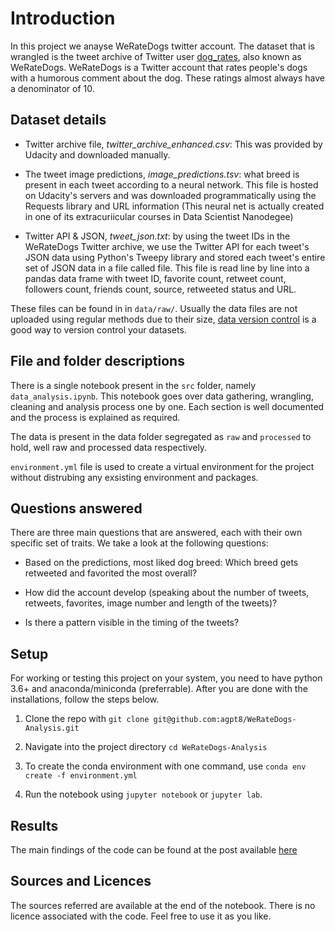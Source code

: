 # Introduction

In this project we anayse WeRateDogs twitter account. The dataset that is wrangled is the tweet archive of Twitter user [dog_rates](https://twitter.com/dog_rates), also known as WeRateDogs. WeRateDogs is a Twitter account that rates people's dogs with a humorous comment about the dog. These ratings almost always have a denominator of 10.

## Dataset details

- Twitter archive file, _twitter_archive_enhanced.csv_: This was provided by Udacity and downloaded manually.

- The tweet image predictions, _image_predictions.tsv_: what breed is present in each tweet according to a neural network. This file is hosted on Udacity's servers and was downloaded programmatically using the Requests library and URL information (This neural net is actually created in one of its extracuriicular courses in Data Scientist Nanodegee)

- Twitter API & JSON, _tweet_json.txt_: by using the tweet IDs in the WeRateDogs Twitter archive, we use the Twitter API for each tweet's JSON data using Python's Tweepy library and stored each tweet's entire set of JSON data in a file called file. This file is read line by line into a pandas data frame with tweet ID, favorite count, retweet count, followers count, friends count, source, retweeted status and URL.

These files can be found in in `data/raw/`. Usually the data files are not uploaded using regular methods due to their size, [data version control](https://dvc.org) is a good way to version control your datasets.

## File and folder descriptions

There is a single notebook present in the `src` folder, namely `data_analysis.ipynb`. This notebook goes over data gathering, wrangling, cleaning and analysis process one by one. Each section is well documented and the process is explained as required.

The data is present in the data folder segregated as `raw` and `processed` to hold, well raw and processed data respectively.

`environment.yml` file is used to create a virtual environment for the project without distrubing any exsisting environment and packages.

## Questions answered

There are three main questions that are answered, each with their own specific set of traits. We take a look at the following questions:

- Based on the predictions, most liked dog breed: Which breed gets retweeted and favorited the most overall?

- How did the account develop (speaking about the number of tweets, retweets, favorites, image number and length of the tweets)?

- Is there a pattern visible in the timing of the tweets?

## Setup

For working or testing this project on your system, you need to have python 3.6+ and anaconda/miniconda (preferrable). After you are done with the installations, follow the steps below.

1. Clone the repo with `git clone git@github.com:agpt8/WeRateDogs-Analysis.git`

2. Navigate into the project directory `cd WeRateDogs-Analysis`

3. To create the conda environment with one command, use `conda env create -f environment.yml`

4. Run the notebook using `jupyter notebook` or `jupyter lab`.

## Results

The main findings of the code can be found at the post available [here]()

## Sources and Licences

The sources referred are available at the end of the notebook. There is no licence associated with the code. Feel free to use it as you like.
